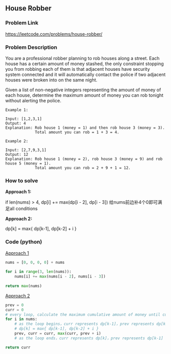 ## House Robber

### Problem Link

https://leetcode.com/problems/house-robber/

### Problem Description 

You are a professional robber planning to rob houses along a street. Each house has a certain amount of money stashed, the only constraint stopping you from robbing each of them is that adjacent houses have security system connected and it will automatically contact the police if two adjacent houses were broken into on the same night.

Given a list of non-negative integers representing the amount of money of each house, determine the maximum amount of money you can rob tonight without alerting the police.


```
Example 1: 

Input: [1,2,3,1]
Output: 4
Explanation: Rob house 1 (money = 1) and then rob house 3 (money = 3).
             Total amount you can rob = 1 + 3 = 4.

```

```
Example 2: 

Input: [2,7,9,3,1]
Output: 12
Explanation: Rob house 1 (money = 2), rob house 3 (money = 9) and rob house 5 (money = 1).
             Total amount you can rob = 2 + 9 + 1 = 12.

```

### How to solve 

**Approach 1:** 

if len(nums) > 4, dp[i] += max(dp[i - 2], dp[i - 3])
给nums前边补4个0即可满足all conditions

**Approach 2:** 

dp[k] = max{ dp[k-1], dp[k-2] + i }

### Code (python)

[Approach 1](https://github.com/yanray/leetcode/blob/master/problems/0198House_Robber/0198House_Robber1.py)

```python
nums = [0, 0, 0, 0] + nums
    
for i in range(3, len(nums)):
    nums[i] += max(nums[i - 2], nums[i - 3])
    
return max(nums)
```

[Approach 2](https://github.com/yanray/leetcode/blob/master/problems/0198House_Robber/0198House_Robber2.py)

```python
prev = 0
curr = 0
# every loop, calculate the maximum cumulative amount of money until current house
for i in nums:
    # as the loop begins，curr represents dp[k-1]，prev represents dp[k-2]
    # dp[k] = max{ dp[k-1], dp[k-2] + i }
    prev, curr = curr, max(curr, prev + i)
    # as the loop ends，curr represents dp[k]，prev represents dp[k-1]

return curr
```


